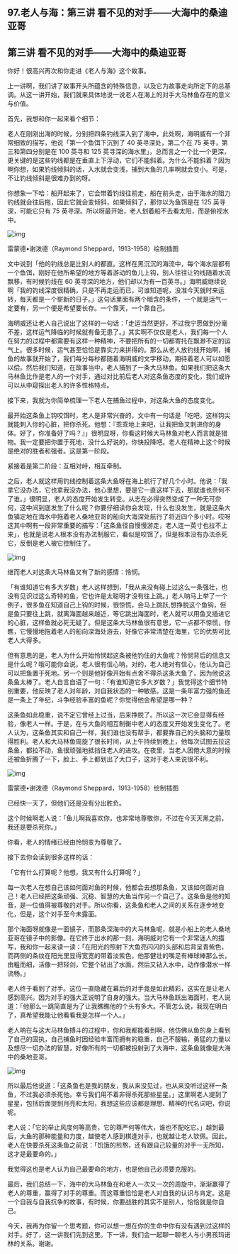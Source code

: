 ## 97.老人与海：第三讲 看不见的对手——大海中的桑迪亚哥
**第三讲 看不见的对手——大海中的桑迪亚哥**
------------------------


你好！很高兴再次和你走进《老人与海》这个故事。


上一讲啊，我们讲了故事开头所蕴含的特殊信息，以及它为故事走向所定下的总基调。从这一讲开始，我们就来具体地说一说老人在海上的对手大马林鱼存在的意义与价值。


首先，我想和你一起来看个细节：


老人在刚刚出海的时候，分别把四条钓线深入到了海中，此处啊，海明威有一个非常细致的描写，他说「第一个鱼饵下沉到了 40 英寻深处，第二个在 75 英寻，第三和第四分别是在 100 英寻和 125 英寻深的海水里」，总而言之一个比一个更深，更关键的是这些钓线都是在垂直上下浮动，它们不能斜着。为什么不能斜着？因为啊你想，如果钓线倾斜的话，入水就会变浅，捕到大鱼的几率啊就会变小。可是，不让钓线倾斜是很难办到的呀。


你想象一下哈：船开起来了，它会带着钓线往前走，船在前头走，由于海水的阻力钓线就会往后拖，因此它就会变倾斜，如果倾斜了，那你以为鱼饵是在 125 英寻深，可能它只有 75 英寻深。所以呀最开始，老人划着船不去看太阳，而是俯视水中。


  



![img](https://pic2.zhimg.com/v2-149748da6d1c818bafed4e1336235838.webp)

  



雷蒙德•谢泼德（Raymond Sheppard，1913-1958）绘制插图


文中说到「他的钓线总是比别人的都直。这样在黑沉沉的海流中，每个海水层都有一个鱼饵，刚好在他所希望的地方等着游动的鱼儿上钩，别人往往让钓线随着水流飘移，有时候钓线在 60 英寻深的地方，他们却以为有一百英寻。」海明威继续说啊「我的钓线深度很精确，只是不再走运而已，可谁知道呢，没准今天就时来运转，每天都是一个崭新的日子。」这句话里面有两个暗含的条件，一个就是运气一定要有，另一个便是希望要长存。一个靠天，一个靠自己。


海明威还让老人自己说出了这样的一句话：「走运当然更好，不过我宁愿做到分毫不差，这样运气降临的时候就有备无患了。」其实啊不仅仅是老人，我们每一个人在努力的过程中都需要有这样一种精神，不要把所有的一切都寄托在飘渺不定的运气上。很多时候，运气甚至恰恰是靠实力来拼得的。那么从老人放钓线开始啊，捕鱼的故事就开始了，我们每分每秒都随着海明威的文字移动，期待着老人可以如愿以偿。然后我们知道，在故事当中，老人捕到了一条大马林鱼。如果我们把这条大马林鱼比作是老人的一个对手，通过对比前后老人对这条鱼态度的变化，我们或许可以从中窥探出老人的许多性格特点。


接下来，我就为你简单梳理一下老人在捕鱼过程中，对这条大鱼的态度变化。


最开始这条鱼上钩咬饵时，老人是非常兴奋的，文中有一句话是「吃吧，这样钩尖就能刺入你的心脏，把你杀死。他想：『乖乖地上来吧，让我把鱼叉刺进你的身体。好了，你准备好了吗？』」很明显呀，你看这时候大马林鱼对老人而言就是猎物。我一定要把你置于死地，没什么好说的，你快投降吧。老人在精神上这个时候是绝对的胜者和强者。这是第一阶段。


紧接着是第二阶段：互相对峙，相互牵制。


之后，老人就这样用钓线控制着这条大鱼呀在海上航行了好几个小时。他说：「我拿它没办法，它也拿我没办法，他心里想，要是它一直这样下去，那就谁也奈何不了谁。」很明显，老人的态度开始发生转变。从志在必得突然变成了一种无可奈何，这中间到底发生了什么呢？你要仔细读你会发现，什么也没发生，就是这条大鱼镇定地在海水中拖着老人桑地亚哥的船向大海深处航行了将近四个多小时。哎呀这其中啊有一段非常重要的描写：「这条鱼径自慢慢游走，老人连一英寸也拉不上来」，也就是说老人根本没有办法制服它，看似是咬饵了，但是根本没有办法杀死它，反倒是老人被它控制住了。


  



![img](https://pic4.zhimg.com/v2-62d6709fc6e42935435030a124fd11e6.webp)

  



继而老人对这条大马林鱼又有了新的感情：怜悯。


「有谁知道它有多大岁数」老人这样想到，「我从来没有碰上过这么一条强壮，也没有见识过这么奇特的鱼，它也许是太聪明才没有往上跳。」老人呐马上举了一个例子，很多鱼在知道自己上钩的时候，很惊慌，会马上跳跃,想挣脱这个鱼钩，但是鱼只要往上跳，就离海面越来越近，等它跳出海面时，老人就可以用鱼叉插进它的心脏，这样鱼就必死无疑了。但是这条大马林鱼很有意思，它一点都不惊慌，你瞧，它慢慢地拖着老人的船向深海处游去，好像它非常清楚在海里，它的优势可比老人大得多。


但有意思的是，老人为什么开始怜悯起这条被他钓住的大鱼呢？怜悯背后的信息又是什么呢？哦可能你会说，老人很有信心呐，对的，老人绝对有信心，他认为自己可以把鱼置于死地。另一个则是他好像开始有点舍不得杀这条大鱼了，因为他说这条鱼太棒了。老人自言自语了一句：「有谁知道它多大岁数？」我觉得这个细节特别重要，他反映了老人对年龄，对自我状态的一种敏感。这是一条年富力强的鱼还是一条上了年纪，斗争经验丰富的鱼呢？你觉得他会希望是哪一种？


这条鱼如此稳重，说不定它曾经上过当，后来挣脱了。所以这一次它会显得有经验，像老人一样。于是，在与大鱼的相互制衡中老人的态度又开始发生变化了。老人认为，这条鱼其实和自己一样，我们谁也没有帮手，都要靠自己的头脑和力量取得胜利。老人和大马林鱼周旋了很长时间，从上午持续到晚上，他每次试图去拉这条鱼，都拉不动，鱼很顽强地抵挡住老人的进攻。在夜里，当老人困倦大意的时候还被鱼折腾了一下，脸上、手上都划出了大口子，这对于老人来说很不利。


  



![img](https://pic1.zhimg.com/v2-34576c43ed19979019f13538abb2cf31.webp)

  



雷蒙德•谢泼德（Raymond Sheppard，1913-1958）绘制插图


已经快一天了，但他们还是没有分出胜负。


这个时候啊老人说：「鱼儿啊我喜欢你，也非常地尊敬你，不过在今天天黑之前，我还是要杀死你。」


你看，老人的情绪已经由怜悯变为尊敬了。


接下去你会读到很多这样的话：


「它有什么打算呢？他想，我又有什么打算呢？」


每一次老人在想自己该如何面对鱼的时候，他都会去想那条鱼，又该如何面对自己！老人已经把这条顽强、沉稳、智慧的大鱼当作另一个自己了。这条鱼是他的知音，是一位值得被尊敬的对手。所以你看，这条鱼和老人之间的关系在逐步地变化，但是，这个对手至今未露面。


那个海面呀就像是一面镜子，而那条深海中的大马林鱼呢，就是小船上的老人桑地亚哥在镜子中的影像。在它终于出水的那一刻，海明威对它有一个非常迷人的描写，我和你一起来读一读：「在阳光的照射下大鱼亮闪闪的头部和后背呈青紫色，而两侧的条纹在阳光里显得宽宽的带着淡紫色，他那健壮的嘴足有棒球棒那么长，由粗而细，活像一把轻剑，它整个钻出了水面，然后又钻入水中，动作像潜水一样流畅。」


老人终于看到了对手。这位一直隐藏在幕后的对手竟是如此精彩，这实在是让老人感到高兴。因为对手的强大正说明了自身的强大。当大马林鱼跃出海面时，老人说道：「他那么一跳简直是为了让我瞧瞧他的个头有多大。不管怎么说，我现在明白了，真希望我能让他看看我是怎样一个人。」


老人呐在与这大马林鱼搏斗的过程中，你和我都能看到啊，他仿佛从鱼的身上看到了自己的固执，自己捕鱼时因经验丰富而拥有的稳重，自己不服输，勇猛的力量以及想尽一切办法的智慧，好像所有的一切都被投射到了大海中，这条鱼就像是大海中的桑地亚哥。


  



![img](https://pic2.zhimg.com/v2-74124be95f23b00323b7e282dd5d2814.webp)

  



所以最后他说道：「这条鱼也是我的朋友，我从来没见过，也从来没听过这样一条鱼，不过我必须杀死他。幸亏我们用不着非得杀死那些星星。」这里啊老人提到了星星，包括后面提到月亮和太阳，我想这些应该都是理想、精神的代名词吧，你说呢。


老人说：「它的举止风度何等高贵，它的尊严何等伟大，谁也不配吃它。」越到最后，大鱼的那种能量和力度，越使老人感到棋逢对手，也就越让老人钦佩。因此，老人在快要杀死这条鱼之前说：「饥饿的煎熬，还有跟自己较量的对手一无所知，这才是最要命的。」


我觉得这也是老人认为自己最要命的地方，也是他自己必须要克服的。


最后，我们总结一下，海中的大马林鱼在和老人一次又一次的周旋中，渐渐赢得了老人的尊重，赢得了对手的尊重。而这尊重恰恰是老人对自我的认识与肯定。这是一个自我与自我抗争的故事，有时候，你要战胜的其实不是别人，恰恰就是你自己。


今天，我再为你留一个思考题，你可以想一想在你的生命中你有没有遇到过这样的对手。好了，这一讲我们先到这里。下一讲，我们会一起聊一聊老人与小男孩玛诺林的关系。谢谢。

